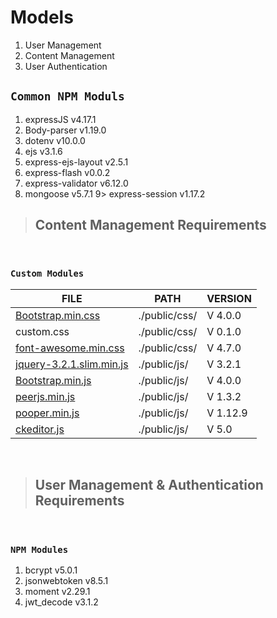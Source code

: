 # Models

1. User Management
2. Content Management
3. User Authentication

## `Common NPM Moduls`

1. expressJS v4.17.1
2. Body-parser v1.19.0
3. dotenv v10.0.0
4. ejs v3.1.6
5. express-ejs-layout v2.5.1
6. express-flash v0.0.2
7. express-validator v6.12.0
8. mongoose v5.7.1
9> express-session v1.17.2

> ## **Content Management Requirements**

&nbsp;

### `Custom Modules`

FILE | PATH | VERSION
---------|----------|---------
 [Bootstrap.min.css](https://maxcdn.bootstrapcdn.com/bootstrap/4.0.0/css/bootstrap.min.css) | ./public/css/ | V 4.0.0
 custom.css | ./public/css/ | V 0.1.0
 [font-awesome.min.css](https://cdnjs.cloudflare.com/ajax/libs/font-awesome/4.7.0/css/font-awesome.css) | ./public/css/ | V 4.7.0
 [jquery-3.2.1.slim.min.js](https://code.jquery.com/jquery-3.2.1.slim.min.js) | ./public/js/ | V 3.2.1
 [Bootstrap.min.js](https://maxcdn.bootstrapcdn.com/bootstrap/4.0.0/js/bootstrap.min.js) | ./public/js/ | V 4.0.0
 [peerjs.min.js](https://cdnjs.cloudflare.com/ajax/libs/peerjs/1.3.2/peerjs.min.js) | ./public/js/ | V 1.3.2
 [pooper.min.js](https://cdnjs.cloudflare.com/ajax/libs/popper.js/1.12.9/umd/popper.min.js) | ./public/js/ | V 1.12.9
 [ckeditor.js](https://cdn.ckeditor.com/4.16.1/standard/ckeditor.js) | ./public/js/ |V 5.0

&nbsp;
&nbsp;

> ## **User Management & Authentication Requirements**

&nbsp;

### `NPM Modules`

1. bcrypt v5.0.1
2. jsonwebtoken v8.5.1
3. moment v2.29.1
4. jwt_decode v3.1.2

